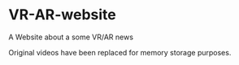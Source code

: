 # VR-AR-website
A Website about a some VR/AR news

Original videos have been replaced for memory storage purposes.
